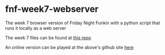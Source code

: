 # fnf-week7-webserver
The week 7 browser version of Friday Night Funkin with a python script that runs it locally as a web server

The week 7 files can be found at [this repo ](https://github.com/hyperwood/hyperwood.github.io/tree/main/fnf7)

An online version can be played at the above's github site [here](https://hyperwood.github.io/fnf7/)
